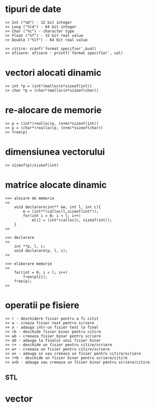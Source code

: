 # tipuri de date
    >> Int ("%d") - 32 bit integer
    >> Long ("%ld") - 64 bit integer
    >> Char ("%c") - character type
    >> Float ("%f") - 32 bit real value
    >> Double ("%lf") - 64 bit real value

    >> citire: scanf(`format specifier`,&val)
    >> afisare: afisare : printf(`format specifier`, val)

# vectori alocati dinamic
    >> int *p = (int*)malloc(n*sizeof(int))
    >> char *p = (char*)malloc(n*sizeof(char))

# re-alocare de memorie
    >> p = (int*)realloc(p, (n+m)*sizeof(int))
    >> p = (char*)realloc(p, (n+m)*sizeof(char))
    >> free(p)

# dimensiunea vectorului
    >> sizeof(p)/sizeof(int)

# matrice alocate dinamic
    >>> alocare de memorie
    <<
        void declarare(int** &m, int l, int c){
            m = (int**)calloc(l,sizeof(int*));
            for(int i = 0; i < l; i++)
                m[i] = (int*)calloc(c, sizeof(int));
        }
    >>
    
    >>> declarare
    <<
        int **p, l, c;
        void declarare(p, l, c);
    >>

    >>> eliberare memorie
    <<
        for(int = 0; i < l; i++)
            free(p[i]);
        free(p);
    >>

# operatii pe fisiere
    >> r - deschidere fisier pentru a fi citit
    >> w - creaza fisier text pentru scriere
    >> a - adauga intr-un fisier text la final
    >> rb - deschide fisier binar pentru citire
    >> wb - creeaza fisier binar pentru scriere
    >> ab - adauga la finalul unui fisier binar
    >> r+ - deschide un fisier pentru citire/scriere
    >> w+ - creeaza un fisier pentru citire/scriere
    >> a+ - adauga in sau creeaza un fisier pentru citire/scriere
    >> r+b - deschide un fisier binar pentru scriere/citire
    >> a+b - adauga sau creeaza un fisier binar pentru scriere/citire

## STL
# vector